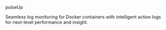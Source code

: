 ﻿pulseUp

Seamless log monitoring for Docker containers with intelligent
action logs for next-level performance and insight.